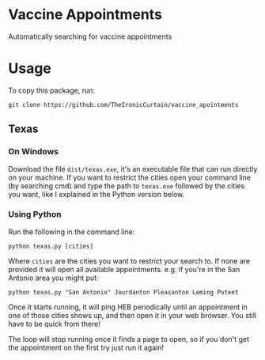 # Vaccine Appointments
Automatically searching for vaccine appointments

# Usage

To copy this package, run:

`git clone https://github.com/TheIronicCurtain/vaccine_apointments`

## Texas

### On Windows

Download the file `dist/texas.exe`, it's an executable file that can run directly on your machine. If you want to restrict the cities open your command line (by searching cmd) and type the path to `texas.exe` followed by the cities you want, like I explained in the Python version below.

### Using Python

Run the following in the command line:

` python texas.py [cities] `

Where `cities` are the cities you want to restrict your search to. If none are provided it will open all available appointments. e.g. if you're in the San Antonio area you might put: 

`python texas.py "San Antonio" Jourdanton Pleasanton Leming Poteet`

Once it starts running, it will ping HEB periodically until an appointment in one of those cities shows up, and then open it in your web browser. You still have to be quick from there!

The loop will stop running once it finds a page to open, so if you don't get the appointment on the first try just run it again!
